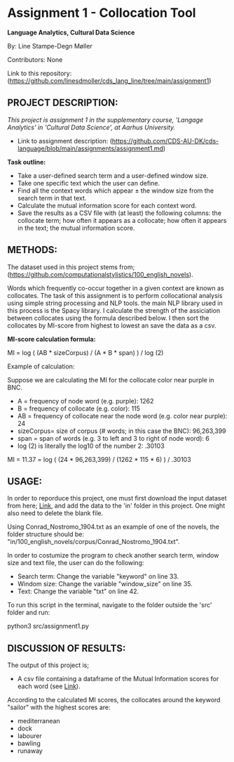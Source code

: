 # Assignment 1 - Collocation Tool
**Language Analytics, Cultural Data Science**

By: Line Stampe-Degn Møller

Contributors: None

Link to this repository: (https://github.com/linesdmoller/cds_lang_line/tree/main/assignment1)

## PROJECT DESCRIPTION:
*This project is assignment 1 in the supplementary course, 'Langage Analytics' in 'Cultural Data Science', at Aarhus University.*
- Link to assignment description: (https://github.com/CDS-AU-DK/cds-language/blob/main/assignments/assignment1.md)

**Task outline:**
- Take a user-defined search term and a user-defined window size.
- Take one specific text which the user can define.
- Find all the context words which appear ± the window size from the search term in that text.
- Calculate the mutual information score for each context word.
- Save the results as a CSV file with (at least) the following columns: the collocate term; how often it appears as a collocate; how often it appears in the text; the mutual information score.

## METHODS:
The dataset used in this project stems from; (https://github.com/computationalstylistics/100_english_novels).

Words which frequently co-occur together in a given context are known as collocates. The task of this assignment is to perform collocational analysis using simple string processing and NLP tools. the main NLP library used in this process is the Spacy library. I calculate the strength of the assiciation between collocates using the formula described below. I then sort the collocates by MI-score from highest to lowest an save the data as a csv.

**MI-score calculation formula:**

MI = log ( (AB * sizeCorpus) / (A * B * span) ) / log (2)

Example of calculation:

Suppose we are calculating the MI for the collocate color near purple in BNC.

- A = frequency of node word (e.g. purple): 1262
- B = frequency of collocate (e.g. color): 115
- AB = frequency of collocate near the node word (e.g. color near purple): 24
- sizeCorpus= size of corpus (# words; in this case the BNC): 96,263,399
- span = span of words (e.g. 3 to left and 3 to right of node word): 6
- log (2) is literally the log10 of the number 2: .30103

MI = 11.37 = log ( (24 * 96,263,399) / (1262 * 115 * 6) ) / .30103


## USAGE:
In order to reporduce this project, one must first download the input dataset from here; [Link](https://github.com/computationalstylistics/100_english_novels), and add the data to the 'in' folder in this project. One might also need to delete the blank file.

Using Conrad_Nostromo_1904.txt as an example of one of the novels, the folder structure should be: "in/100_english_novels/corpus/Conrad_Nostromo_1904.txt".

In order to costumize the program to check another search term, window size and text file, the user can do the following:
- Search term: Change the variable "keyword" on line 33.
- Windom size: Change the variable "window_size" on line 35.
- Text: Change the variable "txt" on line 42.

To run this script in the terminal, navigate to the folder outside the 'src' folder and run:

python3 src/assignment1.py

## DISCUSSION OF RESULTS:
The output of this project is;
- A csv file containing a dataframe of the Mutual Information scores for each word (see [Link](https://github.com/linesdmoller/cds_lang_line/blob/main/assignment1/out/MI_scores.csv)).

According to the calculated MI scores, the collocates around the keyword "sailor" with the highest scores are:
- mediterranean
- dock
- labourer
- bawling
- runaway

